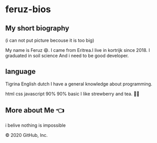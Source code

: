 # feruz-bios

## My short biography

(i can not put picture becouse it is too big)

My name is Feruz 😄. I came from Eritrea.I live in kortrijk since 2018. I graduated in soil science And i need to be good developer.

## language
Tigrina
English
dutch
I have a general knowledge about programming.

html	css	javascript
90%	90%	basic
I like strewberry and tea. 🍓🍵

## More about Me 👈

i belive nothing is impossible

© 2020 GitHub, Inc.